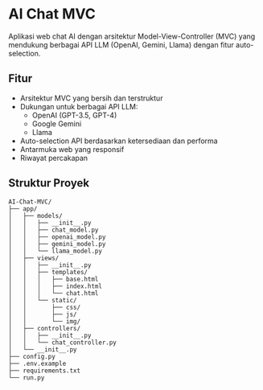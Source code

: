# AI Chat MVC

Aplikasi web chat AI dengan arsitektur Model-View-Controller (MVC) yang mendukung berbagai API LLM (OpenAI, Gemini, Llama) dengan fitur auto-selection.

## Fitur

- Arsitektur MVC yang bersih dan terstruktur
- Dukungan untuk berbagai API LLM:
  - OpenAI (GPT-3.5, GPT-4)
  - Google Gemini
  - Llama
- Auto-selection API berdasarkan ketersediaan dan performa
- Antarmuka web yang responsif
- Riwayat percakapan

## Struktur Proyek

```
AI-Chat-MVC/
├── app/
│   ├── models/
│   │   ├── __init__.py
│   │   ├── chat_model.py
│   │   ├── openai_model.py
│   │   ├── gemini_model.py
│   │   └── llama_model.py
│   ├── views/
│   │   ├── __init__.py
│   │   ├── templates/
│   │   │   ├── base.html
│   │   │   ├── index.html
│   │   │   └── chat.html
│   │   └── static/
│   │       ├── css/
│   │       ├── js/
│   │       └── img/
│   ├── controllers/
│   │   ├── __init__.py
│   │   └── chat_controller.py
│   └── __init__.py
├── config.py
├── .env.example
├── requirements.txt
└── run.py
```